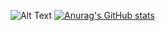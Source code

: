 ![Alt Text](https://media.discordapp.net/attachments/860971106961719356/929376012742049882/tuxel.gif)
[![Anurag's GitHub stats](https://github-readme-stats.vercel.app/api?username=danglock)](https://github.com/anuraghazra/github-readme-stats)

